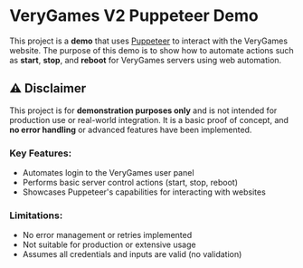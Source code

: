 # VeryGames V2 Puppeteer Demo

This project is a **demo** that uses [Puppeteer](https://github.com/puppeteer/puppeteer) to interact with the VeryGames website. The purpose of this demo is to show how to automate actions such as **start**, **stop**, and **reboot** for VeryGames servers using web automation.

## ⚠️ Disclaimer

This project is for **demonstration purposes only** and is not intended for production use or real-world integration. It is a basic proof of concept, and **no error handling** or advanced features have been implemented.

### Key Features:
- Automates login to the VeryGames user panel
- Performs basic server control actions (start, stop, reboot)
- Showcases Puppeteer's capabilities for interacting with websites

### Limitations:
- No error management or retries implemented
- Not suitable for production or extensive usage
- Assumes all credentials and inputs are valid (no validation)